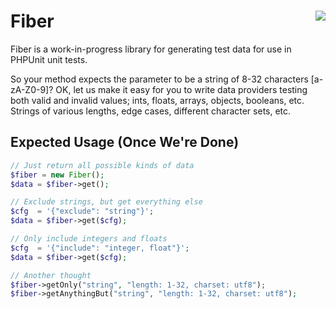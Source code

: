 # Fiber <a style="float: right;" align="right" href="http://travis-ci.org/eirikref/Fiber"><img style="float: right;" align="right" src="https://secure.travis-ci.org/eirikref/Fiber.png?branch=master"></a>

Fiber is a work-in-progress library for generating test data for use
in PHPUnit unit tests.

So your method expects the parameter to be a string of 8-32 characters
[a-zA-Z0-9]? OK, let us make it easy for you to write data providers
testing both valid and invalid values; ints, floats, arrays, objects,
booleans, etc. Strings of various lengths, edge cases, different
character sets, etc.


## Expected Usage (Once We're Done)
```php
// Just return all possible kinds of data
$fiber = new Fiber();
$data = $fiber->get();

// Exclude strings, but get everything else
$cfg  = '{"exclude": "string"}';
$data = $fiber->get($cfg);

// Only include integers and floats
$cfg  = '{"include": "integer, float"}';
$data = $fiber->get($cfg);

// Another thought
$fiber->getOnly("string", "length: 1-32, charset: utf8");
$fiber->getAnythingBut("string", "length: 1-32, charset: utf8");
```
